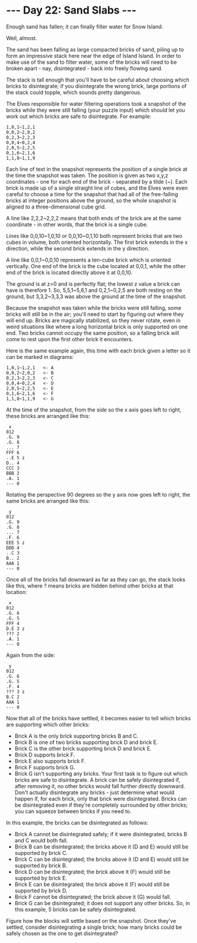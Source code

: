# --- Day 22: Sand Slabs ---

Enough sand has fallen; it can finally filter water for Snow Island.

Well, almost.

The sand has been falling as large compacted bricks of sand, piling up to form
an impressive stack here near the edge of Island Island. In order to make use of
the sand to filter water, some of the bricks will need to be broken apart - nay,
disintegrated - back into freely flowing sand.

The stack is tall enough that you'll have to be careful about choosing which
bricks to disintegrate; if you disintegrate the wrong brick, large portions of
the stack could topple, which sounds pretty dangerous.

The Elves responsible for water filtering operations took a snapshot of the
bricks while they were still falling (your puzzle input) which should let you
work out which bricks are safe to disintegrate. For example:

```
1,0,1~1,2,1
0,0,2~2,0,2
0,2,3~2,2,3
0,0,4~0,2,4
2,0,5~2,2,5
0,1,6~2,1,6
1,1,8~1,1,9
```

Each line of text in the snapshot represents the position of a single brick at
the time the snapshot was taken. The position is given as two x,y,z
coordinates - one for each end of the brick - separated by a tilde (~). Each
brick is made up of a single straight line of cubes, and the Elves were even
careful to choose a time for the snapshot that had all of the free-falling
bricks at integer positions above the ground, so the whole snapshot is aligned
to a three-dimensional cube grid.

A line like 2,2,2~2,2,2 means that both ends of the brick are at the same
coordinate - in other words, that the brick is a single cube.

Lines like 0,0,10~1,0,10 or 0,0,10~0,1,10 both represent bricks that are two
cubes in volume, both oriented horizontally. The first brick extends in the x
direction, while the second brick extends in the y direction.

A line like 0,0,1~0,0,10 represents a ten-cube brick which is oriented
vertically. One end of the brick is the cube located at 0,0,1, while the other
end of the brick is located directly above it at 0,0,10.

The ground is at z=0 and is perfectly flat; the lowest z value a brick can have
is therefore 1. So, 5,5,1~5,6,1 and 0,2,1~0,2,5 are both resting on the ground,
but 3,3,2~3,3,3 was above the ground at the time of the snapshot.

Because the snapshot was taken while the bricks were still falling, some bricks
will still be in the air; you'll need to start by figuring out where they will
end up. Bricks are magically stabilized, so they never rotate, even in weird
situations like where a long horizontal brick is only supported on one end. Two
bricks cannot occupy the same position, so a falling brick will come to rest
upon the first other brick it encounters.

Here is the same example again, this time with each brick given a letter so it
can be marked in diagrams:

```
1,0,1~1,2,1   <- A
0,0,2~2,0,2   <- B
0,2,3~2,2,3   <- C
0,0,4~0,2,4   <- D
2,0,5~2,2,5   <- E
0,1,6~2,1,6   <- F
1,1,8~1,1,9   <- G
```

At the time of the snapshot, from the side so the x axis goes left to right,
these bricks are arranged like this:

```
 x
012
.G. 9
.G. 8
... 7
FFF 6
..E 5 z
D.. 4
CCC 3
BBB 2
.A. 1
--- 0
```

Rotating the perspective 90 degrees so the y axis now goes left to right, the
same bricks are arranged like this:

```
 y
012
.G. 9
.G. 8
... 7
.F. 6
EEE 5 z
DDD 4
..C 3
B.. 2
AAA 1
--- 0
```

Once all of the bricks fall downward as far as they can go, the stack looks like
this, where ? means bricks are hidden behind other bricks at that location:

```
 x
012
.G. 6
.G. 5
FFF 4
D.E 3 z
??? 2
.A. 1
--- 0
```

Again from the side:

```
 y
012
.G. 6
.G. 5
.F. 4
??? 3 z
B.C 2
AAA 1
--- 0
```

Now that all of the bricks have settled, it becomes easier to tell which bricks
are supporting which other bricks:

- Brick A is the only brick supporting bricks B and C.
- Brick B is one of two bricks supporting brick D and brick E.
- Brick C is the other brick supporting brick D and brick E.
- Brick D supports brick F.
- Brick E also supports brick F.
- Brick F supports brick G.
- Brick G isn't supporting any bricks. Your first task is to figure out which
  bricks are safe to disintegrate. A brick can be safely disintegrated if, after
  removing it, no other bricks would fall further directly downward. Don't
  actually disintegrate any bricks - just determine what would happen if, for
  each brick, only that brick were disintegrated. Bricks can be disintegrated
  even if they're completely surrounded by other bricks; you can squeeze between
  bricks if you need to.

In this example, the bricks can be disintegrated as follows:

- Brick A cannot be disintegrated safely; if it were disintegrated, bricks B and
  C would both fall.
- Brick B can be disintegrated; the bricks above it (D and E) would still be
  supported by brick C.
- Brick C can be disintegrated; the bricks above it (D and E) would still be
  supported by brick B.
- Brick D can be disintegrated; the brick above it (F) would still be supported
  by brick E.
- Brick E can be disintegrated; the brick above it (F) would still be supported
  by brick D.
- Brick F cannot be disintegrated; the brick above it (G) would fall.
- Brick G can be disintegrated; it does not support any other bricks. So, in
  this example, 5 bricks can be safely disintegrated.

Figure how the blocks will settle based on the snapshot. Once they've settled,
consider disintegrating a single brick; how many bricks could be safely chosen
as the one to get disintegrated?
